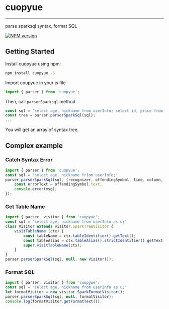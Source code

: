# cuopyue
---
parse sparksql syntax, format SQL

[![NPM version][npm-image]][npm-url]

[npm-image]: https://img.shields.io/npm/v/cuopyue.svg?style=flat-square
[npm-url]: https://www.npmjs.com/package/cuopyue

## Getting Started

Install cuopyue using npm:

```bash
npm install cuopyue -S
```

Import coupyue in your js file

```javascript
import { parser } from 'cuopyue';
```

Then, call `parserSparksql` method

```javascript
const sql = 'select age, nickname from userInfo; select id, price from payInfo;'
const tree = parser.parserSparkSql(sql);
...
```
You will get an array of syntax tree.

## Complex example

### Catch Syntax Error

```javascript
import { parser } from 'cuopyue';
const sql = 'select age, nickname fr1om userInfo;'
parser.parserSparkSql(sql, (recognizer, offendingSymbol, line, column, msg) => {
    const errorText = offendingSymbol.text;
    console.error(msg);
});
```

### Get Table Name

```javascript
import { parser, visitor } from 'cuopyue';
const sql = 'select age, nickname from userInfo as u;'
class Visitor extends visitor.SparkTreeVisitor {
    visitTableName (ctx) {
        const tableName = ctx.tableIdentifier().getText();
        const tableAlias = ctx.tableAlias().strictIdentifier().getText();
        super.visitTableName(ctx);
    }
}
parser.parserSparkSql(sql, null, new Visitor());
```

### Format SQL

```javascript
import { parser, visitor } from 'cuopyue';
const sql = 'select age, nickname from userInfo as u;'
let formatVisitor = new visitor.SparkFormatVisitor();
parser.parserSparkSql(sql, null, formatVisitor);
console.log(formatVisitor.getFormatText());
```

